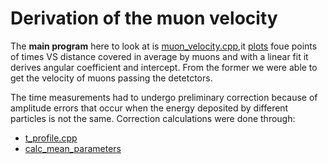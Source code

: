 # Derivation of the muon velocity

The **main program** here to look at is [muon_velocity.cpp](/Muons_velocity/muon_velocity.cpp),it [plots](/Muons_velocity/velocity_graph.pdf) foue points of times VS distance covered in average by muons
and with a linear fit it derives angular coefficient and intercept. From the former we were able to get the velocity of muons passing the detetctors.

The time measurements had to undergo preliminary correction because of amplitude errors that occur when the energy deposited by different particles is not the same. 
Correction calculations were done through:
- [t_profile.cpp](/Muons_velocity/t_profile.cpp)
- [calc_mean_parameters](/Muons_velocity/calc_mean_parameters.cpp)
